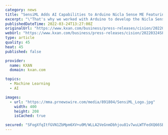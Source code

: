 ```yaml
---
category: news
title: "SensiML Adds AI Capabilities to Arduino Nicla Sense ME Featuring Bosch Sensortec Sensors"
excerpt: "\"That's why we worked with Arduino to develop the Nicla Sense ME board and with SensiML to support the board and our Sensortec sensors with sophisticated AI/AutoML development tools.\" The ultra ..."
publishedDateTime: 2022-03-24T13:27:00Z
originalUrl: "https://www.kxan.com/business/press-releases/cision/20220324SF02452/sensiml-adds-ai-capabilities-to-arduino-nicla-sense-me-featuring-bosch-sensortec-sensors/"
webUrl: "https://www.kxan.com/business/press-releases/cision/20220324SF02452/sensiml-adds-ai-capabilities-to-arduino-nicla-sense-me-featuring-bosch-sensortec-sensors/"
type: article
quality: 45
heat: 45
published: false

provider:
  name: KXAN
  domain: kxan.com

topics:
  - Machine Learning
  - AI

images:
  - url: "https://mma.prnewswire.com/media/891804/SensiML_Logo.jpg"
    width: 400
    height: 208
    isCached: true

secured: "SFogXfqItfGVN1ZbMpm6XV+u0M/WLLA2VeGnmDbhjou81v7wuLWTFedXQ66SB/wp7JlWQMqZmf1rqJHsy1/6xtwy4zc0I+WIDpBicmiMkqtg/+eh6U2oJnnNKkvhFcERHVjKMH8IQ5B1muN8lMuK3KYPwRAcb920u9lIuHtaMv7l6FAN/gxSQOjkeIObYSJhhivRWEDHbRsnmWbWJ1lYQnam0xF+Jb8fI9P82rf/8VMtFmMejIop5W7lpWUHfZy/xa/b1OB26IgqGvuMeTprATRosIgauBVXlvYhWLOva+nbW+VsFmRkCfzbm1oCVNTP5nsfnxYwgLQWqCR4Q1my8p1/vvzuagLnpJpq00TGZ7w=;Nnw/CE8vqjtJVQgvzT/KHA=="
---
```


